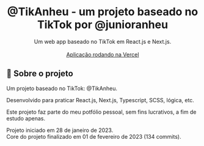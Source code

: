 <h1 align="center">
@TikAnheu - um projeto baseado no TikTok por @junioranheu
</h1>

<p align="center">Um web app baseado no TikTok em React.js e Next.js.
<br/><br/><a align="center" href="https://tikanheu.vercel.app/" target="_blank">Aplicação rodando na Vercel</a>
</p>

## 📃 Sobre o projeto

Um projeto baseado no TikTok: @TikAnheu.

Desenvolvido para praticar React.js, Next.js, Typescript, SCSS, lógica, etc.

Este projeto faz parte do meu potfólio pessoal, sem fins lucrativos, a fim de estudo apenas. 

Projeto iniciado em 28 de janeiro de 2023.<br/>
Core do projeto finalizado em 01 de fevereiro de 2023 (134 commits).